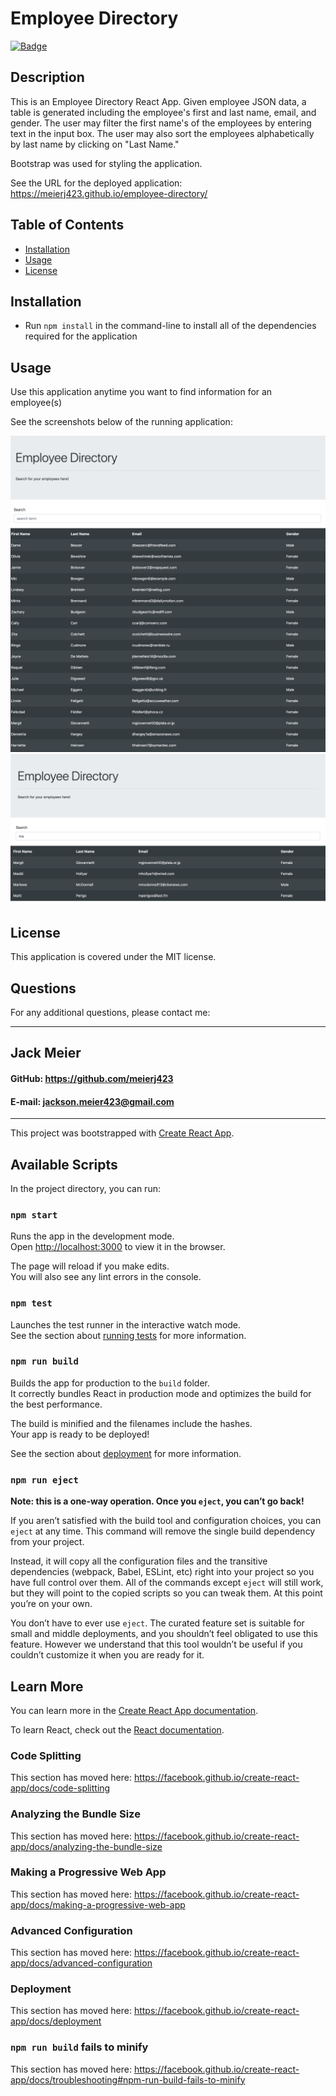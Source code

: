# Employee Directory

  [![Badge](https://img.shields.io/badge/License-MIT-black.svg)](https://opensource.org/licenses/MIT)

## Description 

This is an Employee Directory React App. Given employee JSON data, a table is generated including the employee's first and last name, email, and gender. The user may filter the first name's of the employees by entering text in the input box. The user may also sort the employees alphabetically by last name by clicking on "Last Name."

Bootstrap was used for styling the application.

See the URL for the deployed application: https://meierj423.github.io/employee-directory/
## Table of Contents

* [Installation](#installation)
* [Usage](#usage)
* [License](#license)

## Installation

- Run ```npm install``` in the command-line to install all of the dependencies required for the application

## Usage 

Use this application anytime you want to find information for an employee(s)

See the screenshots below of the running application:

![](public/assets/images/screenshot1.png)
![](public/assets/images/screenshot2.png)

## License

This application is covered under the MIT license.

## Questions

For any additional questions, please contact me:

------------------------------------------
## Jack Meier
#### GitHub: https://github.com/meierj423
#### E-mail: jackson.meier423@gmail.com
------------------------------------------

This project was bootstrapped with [Create React App](https://github.com/facebook/create-react-app).

## Available Scripts

In the project directory, you can run:

### `npm start`

Runs the app in the development mode.<br />
Open [http://localhost:3000](http://localhost:3000) to view it in the browser.

The page will reload if you make edits.<br />
You will also see any lint errors in the console.

### `npm test`

Launches the test runner in the interactive watch mode.<br />
See the section about [running tests](https://facebook.github.io/create-react-app/docs/running-tests) for more information.

### `npm run build`

Builds the app for production to the `build` folder.<br />
It correctly bundles React in production mode and optimizes the build for the best performance.

The build is minified and the filenames include the hashes.<br />
Your app is ready to be deployed!

See the section about [deployment](https://facebook.github.io/create-react-app/docs/deployment) for more information.

### `npm run eject`

**Note: this is a one-way operation. Once you `eject`, you can’t go back!**

If you aren’t satisfied with the build tool and configuration choices, you can `eject` at any time. This command will remove the single build dependency from your project.

Instead, it will copy all the configuration files and the transitive dependencies (webpack, Babel, ESLint, etc) right into your project so you have full control over them. All of the commands except `eject` will still work, but they will point to the copied scripts so you can tweak them. At this point you’re on your own.

You don’t have to ever use `eject`. The curated feature set is suitable for small and middle deployments, and you shouldn’t feel obligated to use this feature. However we understand that this tool wouldn’t be useful if you couldn’t customize it when you are ready for it.

## Learn More

You can learn more in the [Create React App documentation](https://facebook.github.io/create-react-app/docs/getting-started).

To learn React, check out the [React documentation](https://reactjs.org/).

### Code Splitting

This section has moved here: https://facebook.github.io/create-react-app/docs/code-splitting

### Analyzing the Bundle Size

This section has moved here: https://facebook.github.io/create-react-app/docs/analyzing-the-bundle-size

### Making a Progressive Web App

This section has moved here: https://facebook.github.io/create-react-app/docs/making-a-progressive-web-app

### Advanced Configuration

This section has moved here: https://facebook.github.io/create-react-app/docs/advanced-configuration

### Deployment

This section has moved here: https://facebook.github.io/create-react-app/docs/deployment

### `npm run build` fails to minify

This section has moved here: https://facebook.github.io/create-react-app/docs/troubleshooting#npm-run-build-fails-to-minify
